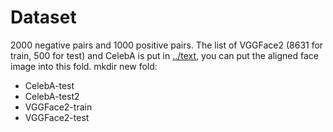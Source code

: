 # Dataset

2000 negative pairs and 1000 positive pairs. The list of VGGFace2 (8631 for train, 500 for test) and CelebA is put in [../text](../text), you can put the aligned face image into this fold. mkdir new fold:

- CelebA-test
- CelebA-test2
- VGGFace2-train
- VGGFace2-test
